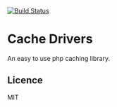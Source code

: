 [![Build Status](https://travis-ci.org/MaartenGDev/CacheDrivers.svg?branch=master)](https://travis-ci.org/MaartenGDev/CacheDrivers)

# Cache Drivers
An easy to use php caching library.

## Licence
MIT
